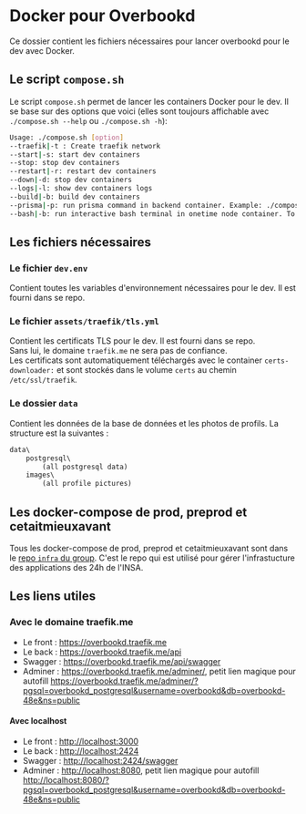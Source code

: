 # Docker pour Overbookd

Ce dossier contient les fichiers nécessaires pour lancer overbookd pour le dev avec Docker.

## Le script `compose.sh`

Le script `compose.sh` permet de lancer les containers Docker pour le dev. Il se base sur des options que voici (elles sont toujours affichable avec `./compose.sh --help` ou `./compose.sh -h`):

```bash
Usage: ./compose.sh [option]
--traefik|-t : Create traefik network
--start|-s: start dev containers
--stop: stop dev containers
--restart|-r: restart dev containers
--down|-d: stop dev containers
--logs|-l: show dev containers logs
--build|-b: build dev containers
--prisma|-p: run prisma command in backend container. Example: ./compose.sh --prisma 'npx prisma migrate dev'
--bash|-b: run interactive bash terminal in onetime node container. To install dependancies for example. Overbookd folder is mounted in /app
```

## Les fichiers nécessaires

### Le fichier `dev.env`

Contient toutes les variables d'environnement nécessaires pour le dev. Il est fourni dans se repo.  

### Le fichier `assets/traefik/tls.yml`

Contient les certificats TLS pour le dev. Il est fourni dans se repo.  
Sans lui, le domaine `traefik.me` ne sera pas de confiance.  
Les certificats sont automatiquement téléchargés avec le container `certs-downloader:` et sont stockés dans le volume `certs` au chemin `/etc/ssl/traefik`.  

### Le dossier `data`

Contient les données de la base de données et les photos de profils. La structure est la suivantes :

```txt
data\
    postgresql\
        (all postgresql data)
    images\
        (all profile pictures)
```

## Les docker-compose de prod, preprod et cetaitmieuxavant

Tous les docker-compose de prod, preprod et cetaitmieuxavant sont dans le [repo  `infra` du group](https://gitlab.com/24-heures-insa/infra). C'est le repo qui est utilisé pour gérer l'infrastucture des applications des 24h de l'INSA.

## Les liens utiles

### Avec le domaine traefik.me

- Le front : <https://overbookd.traefik.me>
- Le back : <https://overbookd.traefik.me/api>
- Swagger : <https://overbookd.traefik.me/api/swagger>
- Adminer : <https://overbookd.traefik.me/adminer/>, petit lien magique pour autofill <https://overbookd.traefik.me/adminer/?pgsql=overbookd_postgresql&username=overbookd&db=overbookd-48e&ns=public>

#### Avec localhost

- Le front : <http://localhost:3000>
- Le back : <http://localhost:2424>
- Swagger : <http://localhost:2424/swagger>
- Adminer : <http://localhost:8080>, petit lien magique pour autofill <http://localhost:8080/?pgsql=overbookd_postgresql&username=overbookd&db=overbookd-48e&ns=public>
